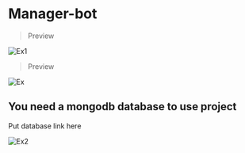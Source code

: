 # Manager-bot

 > Preview
 
![Ex1](https://user-images.githubusercontent.com/73163422/167236713-c080ba51-658a-4bb6-b073-bb461d10071e.png)

 > Preview
 
![Ex](https://user-images.githubusercontent.com/73163422/167236734-6e5a8923-e313-4418-9bce-4bf46366933d.png)



## You need a mongodb database to use project 








Put database link here

![Ex2](https://user-images.githubusercontent.com/73163422/167236757-ef684325-d28f-40d4-985c-f4a4787ab9bd.png)




